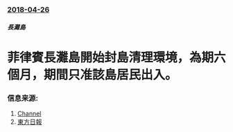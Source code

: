 ### [2018-04-26](/zh/news/2018/04/26/index.md)

##### 長灘島
# 菲律賓長灘島開始封島清理環境，為期六個月，期間只准該島居民出入。 




### 信息来源:

1. [Channel](https://www.channelnewsasia.com/news/asia/philippines-closes-boracay-to-tourists-under-high-security-10177002)
2. [東方日報](http://hk.on.cc/int/bkn/cnt/news/20180426/bknint-20180426145139534-0426_17011_001.html)
